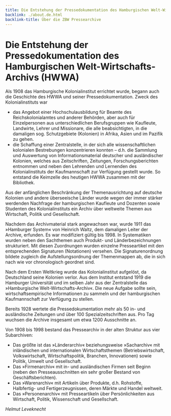 ```yaml
---
title: Die Entstehung der Pressedokumentation des Hamburgischen Welt-Wirtschafts-Archivs
backlink: ./about.de.html
backlink-title: Über die ZBW Pressearchive
---
```


# Die Entstehung der Pressedokumentation des Hamburgischen Welt-Wirtschafts-Archivs (HWWA)

Als 1908 das Hamburgische Kolonialinstitut errichtet wurde, begann auch die Geschichte des HWWA und seiner Pressedokumentation.
Zweck des Kolonialinstituts war

* das Angebot einer Hochschulausbildung für Beamte des Reichskolonialamtes und anderer Behörden, aber auch für Einzelpersonen aus unterschiedlichen Berufsgruppen wie Kaufleute, Landwirte, Lehrer und Missionare, die alle beabsichtigten, in die damaligen sog. Schutzgebiete (Kolonien) in Afrika, Asien und im Pazifik zu gehen.
* die Schaffung einer Zentralstelle, in der sich alle wissenschaftlichen kolonialen Bestrebungen konzentrieren konnten – d.h. die Sammlung und Auswertung von Informationsmaterial deutscher und ausländischer Kolonien, welches aus Zeitschriften, Zeitungen, Forschungsberichten entnommen und neben den Lehrenden und Lernenden des Kolonialinstituts der Kaufmannschaft zur Verfügung gestellt wurde. So entstand die Keimzelle des heutigen HWWA zusammen mit der Bibliothek.

Aus der anfänglichen Beschränkung der Themenausrichtung auf deutsche Kolonien und andere überseeische Länder wurde wegen der immer stärker werdenden Nachfrage der hamburgischen Kaufleute und Dozenten sowie Studenten des Kolonialinstituts ein Archiv über weltweite Themen aus Wirtschaft, Politik und Gesellschaft.

Nachdem das Archivmaterial stark angewachsen war, wurde 1911 das »Hamburger System« von Heinrich Waltz, dem damaligen Leiter der Archive, erfunden. Es war modifiziert gültig bis 1998. In Systematiken wurden neben den Sachthemen auch Produkt- und Länderbezeichnungen strukturiert. Mit diesen Zuordnungen wurden einzelne Presseartikel mit den entsprechenden Signaturen (Notationen) versehen. Die Signaturenordnung bildete zugleich die Aufstellungsordnung der Themenmappen ab, die in sich nach wie vor chronologisch geordnet sind.

Nach dem Ersten Weltkrieg wurde das Kolonialinstitut aufgelöst, da Deutschland seine Kolonien verlor. Aus dem Institut entstand 1919 die Hamburger Universität und im selben Jahr aus der Zentralstelle das »Hamburgische Welt-Wirtschafts-Archiv«. Die neue Aufgabe sollte sein, wirtschaftsempirische Informationen zu sammeln und der hamburgischen Kaufmannschaft zur Verfügung zu stellen.

Bereits 1928 wertete die Pressedokumentation mehr als 50 in- und ausländische Zeitungen und über 100 Spezialzeitschriften aus. Pro Tag wuchsen die Archive insgesamt um etwa 1200 Ausschnitte an.

Von 1908 bis 1998 bestand das Pressearchiv in der alten Struktur aus vier Subarchiven:

* Das größte ist das »Länderarchiv« beziehungsweise »Sacharchiv« mit inländischen und internationalen Wirtschaftsthemen (Betriebswirtschaft, Volkswirtschaft, Wirtschaftspolitik, Branchen, Innovationen) sowie Politik, Umwelt und Gesellschaft.
* Das »Firmenarchiv« mit in- und ausländischen Firmen seit Beginn (neben den Presseausschnitten ein sehr großer Bestand von Geschäftsberichten).
* Das »Warenarchiv« mit Artikeln über Produkte, d.h. Rohstoffe, Halbfertig- und Fertigerzeugnissen, deren Märkte und Handel weltweit.
* Das »Personenarchiv« mit Presseartikeln über Persönlichkeiten aus Wirtschaft, Politik, Wissenschaft und Gesellschaft.

_Helmut Leveknecht_

